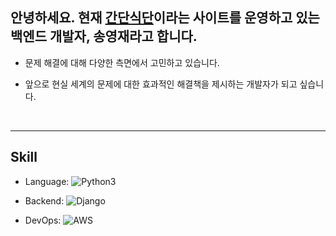 ## 안녕하세요. 현재 [간단식단](http://simple-diet-manager.link/)이라는 사이트를 운영하고 있는 백엔드 개발자, 송영재라고 합니다.

- 문제 해결에 대해 다양한 측면에서 고민하고 있습니다.

- 앞으로 현실 세계의 문제에 대한 효과적인 해결책을 제시하는 개발자가 되고 싶습니다.

<br/>

---
## Skill
- Language: ![Python3](https://img.shields.io/badge/Python%20-%2314354C.svg?&style=flat&logo=python&logoColor=white)

- Backend: ![Django](https://img.shields.io/badge/django-092E20?style=flat&logo=django&logoColor=white) 
- DevOps: ![AWS](https://img.shields.io/badge/AWS%20-%23FF9900.svg?&style=flat&logo=amazon-aws&logoColor=white)

